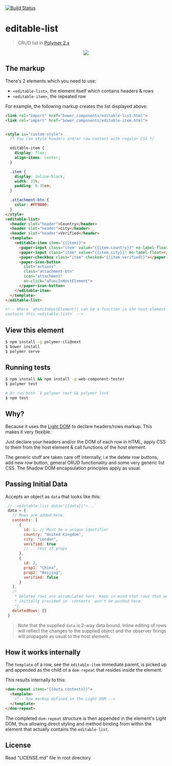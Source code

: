 [![Build Status](https://travis-ci.org/nicholaswmin/editable-list.svg?branch=master)](https://travis-ci.org/nicholaswmin/editable-list)

# editable-list

> CRUD list in [Polymer 2.x][1]

<div style="text-align:center"><img src="http://i.imgur.com/p1fm4eE.png"/></div>


## The markup

There's 2 elements which you need to use:

- `<editable-list>`, the element itself which contains headers & rows
- `<editable-item>`, the repeated row

For example, the following markup creates the list displayed above:

```html
<link rel="import" href="bower_components/editable-list.html">
<link rel="import" href="bower_components/editable-item.html">


<style is="custom-style">
  /* You can style headers and/or row content with regular CSS */

  editable-item {
    display: flex;
    align-items: center;
  }

  .item {
    display: inline-block;
    width: 25%;
    padding: 0.35em;
  }

  .attachment-btn {
    color: #FF9800;
  }
</style>
<editable-list>
  <header slot="header">Country</header>
  <header slot="header">City</header>
  <header slot="header">Verified</header>
  <template>
    <editable-item item="{{item}}">
      <paper-input class="item" value="{{item.country}}" no-label-float></paper-input>
      <paper-input class="item" value="{{item.city}}" no-label-float></paper-input>
      <paper-checkbox class="item" checked="{{item.verified}}"></paper-checkbox>
      <paper-icon-button
        slot="actions"
        class="attachment-btn"
        icon="attachment"
        on-click="aFuncInHostElement">
      </paper-icon-button>
    </editable-item>
  </template>
</editable-list>

<!-- Where `aFuncInHostElement() can be a function in the host element that
contains this <editable-list>` -->
```


## View this element

```bash
$ npm install -g polymer-cli@next
$ bower install
$ polymer serve
```


## Running tests

```bash
$ npm install && npm install -g web-component-tester
$ polymer test

# Or run both `$ polymer test && polymer lint`
$ npm test
```


## Why?

Because it uses the [Light DOM][2] to declare headers/rows markup. This
makes it very flexible.

Just declare your headers and/or the DOM of each row in HTML,
apply CSS to them from the host element & call functions of the host element.

The generic stuff are taken care off internally, i.e the delete row buttons,
add new row button, general CRUD functionality and some very generic list CSS.
The Shadow DOM encapsulation principles apply as usual.


## Passing Initial Data

Accepts an object as `data` that looks like this:

```javascript
 // `<editable-list data="{{data}}">...`
 data = {
   // Rows are added here.
   contents: [
      {
        id: 1, // Must be a unique identifier
        country: "United Kingdom",
        city: "London",
        verified: true
        // .. rest of props
      },
      {
        id: 2,
        prop1: "China",
        prop2: "Beijing",
        verified: false
      }
   ],
   /*
    * Deleted rows are accumulated here. Keep in mind that rows that weren't
    * initially provided in `contents` won't be pushed here.
    */
   deletedRows: []
 }
```

> Note that the supplied `data` is 2-way data bound. Inline editing of rows
will reflect the changes to the supplied object and the observer firings will
propagate as usual to the host element.


## How it works internally

The `template` of a row, see the `editable-item` immediate parent, is picked up
and appended as the child of a `dom-repeat` that resides inside the element.

This results internally to this:

```html
<dom-repeat items="{{data.contents}}">
  <template>
    <!-- Row markup defined in the Light DOM -->
  </template>
</dom-repeat>
```

The completed `dom-repeat` structure is then appended in the element's Light DOM,
thus allowing
direct styling and method binding from within the element that actually contains
the `editable-list`.

## License

Read "LICENSE.md" file in root directory

[1]:https://www.polymer-project.org/2.0/docs/about_20
[2]:https://www.polymer-project.org/2.0/docs/devguide/shadow-dom
